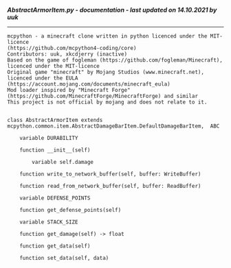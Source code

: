 ***AbstractArmorItem.py - documentation - last updated on 14.10.2021 by uuk***
___

    mcpython - a minecraft clone written in python licenced under the MIT-licence 
    (https://github.com/mcpython4-coding/core)
    Contributors: uuk, xkcdjerry (inactive)
    Based on the game of fogleman (https://github.com/fogleman/Minecraft), licenced under the MIT-licence
    Original game "minecraft" by Mojang Studios (www.minecraft.net), licenced under the EULA
    (https://account.mojang.com/documents/minecraft_eula)
    Mod loader inspired by "Minecraft Forge" (https://github.com/MinecraftForge/MinecraftForge) and similar
    This project is not official by mojang and does not relate to it.


    class AbstractArmorItem extends  mcpython.common.item.AbstractDamageBarItem.DefaultDamageBarItem,  ABC 

        variable DURABILITY

        function __init__(self)

            variable self.damage

        function write_to_network_buffer(self, buffer: WriteBuffer)

        function read_from_network_buffer(self, buffer: ReadBuffer)

        variable DEFENSE_POINTS

        function get_defense_points(self)

        variable STACK_SIZE

        function get_damage(self) -> float

        function get_data(self)

        function set_data(self, data)